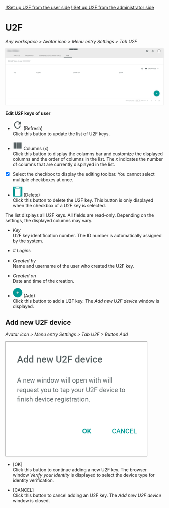 [!!Set up U2F from the user side](../UsingCore1/02b_U2FLogin.md) [!!Set up U2F from the administrator side](../AdministratingCore1/03_AdminSetupActindo.md)

# U2F

*Any workspace > Avatar icon > Menu entry Settings > Tab U2F*

![U2F](../../Assets/Screenshots/Core1Platform/ProfileSettings/U2F/U2F.png "[U2F]")

**Edit U2F keys of user**

- ![Refresh](../../Assets/Icons/Refresh01.png "[Refresh]") (Refresh)   
    Click this button to update the list of U2F keys.

- ![Columns](../../Assets/Icons/Columns.png "[Columns]") Columns (x)   
    Click this button to display the columns bar and customize the displayed columns and the order of columns in the list. The *x* indicates the number of columns that are currently displayed in the list.

- [x]     
    Select the checkbox to display the editing toolbar. You cannot select multiple checkboxes at once.


- ![Delete](../../Assets/Icons/Trash03.png "[Delete]") (Delete)      
    Click this button to delete the U2F key. This button is only displayed when the checkbox of a U2F key is selected.       

The list displays all U2F keys. All fields are read-only. Depending on the settings, the displayed columns may vary.

- *Key*   
    U2F key identification number. The ID number is automatically assigned by the system.

- *# Logins*   

  [comment]: <> (Was wird hier angezeigt? Bei mir in Sandbox wird nichts angezeigt.)

- *Created by*   
    Name and username of the user who created the U2F key.

- *Created on*   
    Date and time of the creation.

- ![Add](../../Assets/Icons/Plus01.png "[Add]") (Add)      
    Click this button to add a U2F key. The *Add new U2F device* window is displayed.   


## Add new U2F device

*Avatar icon > Menu entry Settings > Tab U2F > Button Add*

![Add new U2F device](../../Assets/Screenshots/Core1Platform/ProfileSettings/U2F/AddNewU2FDevice.png "[Add new U2F device]")

- [OK]   
    Click this button to continue adding a new U2F key. The browser window *Verify your identity* is displayed to select the device type for identity verification.

- [CANCEL]   
    Click this button to cancel adding an U2F key. The *Add new U2F device* window is closed.

